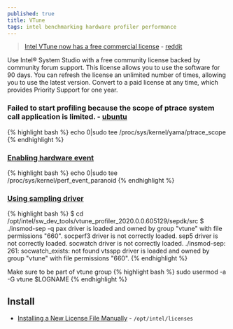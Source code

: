 ```yaml
---
published: true
title: VTune
tags: intel benchmarking hardware profiler performance
---
```


> [Intel VTune now has a free commercial license](https://software.intel.com/en-us/system-studio/choose-download) - [reddit](https://www.reddit.com/r/programming/comments/84i858/intel_vtune_now_has_a_free_commercial_license/)

Use Intel® System Studio with a free community license backed by community forum support. This license allows you to use the software for 90 days. You can refresh the license an unlimited number of times, allowing you to use the latest version. Convert to a paid license at any time, which provides Priority Support for one year.

### Failed to start profiling because the scope of ptrace system call application is limited. - [ubuntu](https://askubuntu.com/questions/146160/what-is-the-ptrace-scope-workaround-for-wine-programs-and-are-there-any-risks)
{% highlight bash %}
echo 0|sudo tee /proc/sys/kernel/yama/ptrace_scope
{% endhighlight %}

### [Enabling hardware event](https://software.intel.com/en-us/vtune-cookbook-profiling-hardware-without-sampling-drivers)
{% highlight bash %}
echo 0|sudo tee /proc/sys/kernel/perf_event_paranoid
{% endhighlight %}

### [Using sampling driver](https://software.intel.com/content/www/us/en/develop/documentation/vtune-help/top/set-up-analysis-target/linux-targets/building-and-installing-the-sampling-drivers-for-linux-targets.html)
{% highlight bash %}
$ cd /opt/intel/sw_dev_tools/vtune_profiler_2020.0.0.605129/sepdk/src
$ ./insmod-sep -q
pax driver is loaded and owned by group "vtune" with file permissions "660".
socperf3 driver is not correctly loaded.
sep5 driver is not correctly loaded.
socwatch driver is not correctly loaded.
./insmod-sep: 261: socwatch_exists: not found
vtsspp driver is loaded and owned by group "vtune" with file permissions "660".
{% endhighlight %}

Make sure to be part of vtune group
{% highlight bash %}
sudo usermod -a -G vtune $LOGNAME
{% endhighlight %}

## Install
- [Installing a New License File Manually](https://software.intel.com/content/www/us/en/develop/articles/manually-installing-a-new-license-file.html) - `/opt/intel/licenses` 